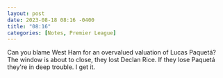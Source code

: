 ```yaml
---
layout: post
date: 2023-08-18 08:16 -0400
title: "08:16"
categories: [Notes, Premier League]
---
```


Can you blame West Ham for an overvalued valuation of Lucas Paquetá? The window is about to close, they lost Declan Rice. If they lose Paquetá they're in deep trouble. I get it.

